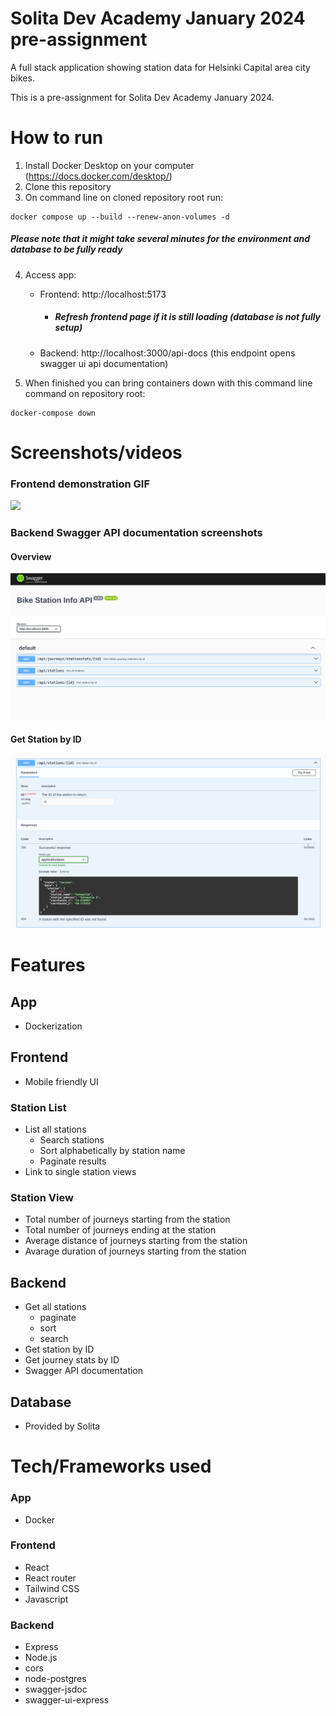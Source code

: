 # Solita Dev Academy January 2024 pre-assignment

A full stack application showing station data for Helsinki Capital area city bikes.

This is a pre-assignment for Solita Dev Academy January 2024.

# How to run

1. Install Docker Desktop on your computer (https://docs.docker.com/desktop/)
2. Clone this repository
3. On command line on cloned repository root run:

```
docker compose up --build --renew-anon-volumes -d
```

##### Please note that it might take several minutes for the environment and database to be fully ready

4. Access app:

   - Frontend: http://localhost:5173
      - ##### Refresh frontend page if it is still loading (database is not fully setup)
   - Backend: http://localhost:3000/api-docs (this endpoint opens swagger ui api documentation)

5. When finished you can bring containers down with this command line command on repository root:

```
docker-compose down
```

# Screenshots/videos

### Frontend demonstration GIF
<img src="https://github.com/IkuinenPadawan/dev-academy-january-2024-exercise/blob/main/frontend_demonstration.gif" width="300">

### Backend Swagger API documentation screenshots
#### Overview
<img src="https://github.com/IkuinenPadawan/dev-academy-january-2024-exercise/blob/main/api_doc_screenshot.png">

#### Get Station by ID
<img src="https://github.com/IkuinenPadawan/dev-academy-january-2024-exercise/blob/main/get_station_doc_screenshot.png">

# Features

## App

- Dockerization

## Frontend

- Mobile friendly UI

### Station List

- List all stations
  - Search stations
  - Sort alphabetically by station name
  - Paginate results
- Link to single station views

### Station View

- Total number of journeys starting from the station
- Total number of journeys ending at the station
- Average distance of journeys starting from the station
- Avarage duration of journeys starting from the station

## Backend

- Get all stations
  - paginate
  - sort
  - search
- Get station by ID
- Get journey stats by ID
- Swagger API documentation

## Database

- Provided by Solita

# Tech/Frameworks used

### App

- Docker

### Frontend

- React
- React router
- Tailwind CSS
- Javascript

### Backend

- Express
- Node.js
- cors
- node-postgres
- swagger-jsdoc
- swagger-ui-express
